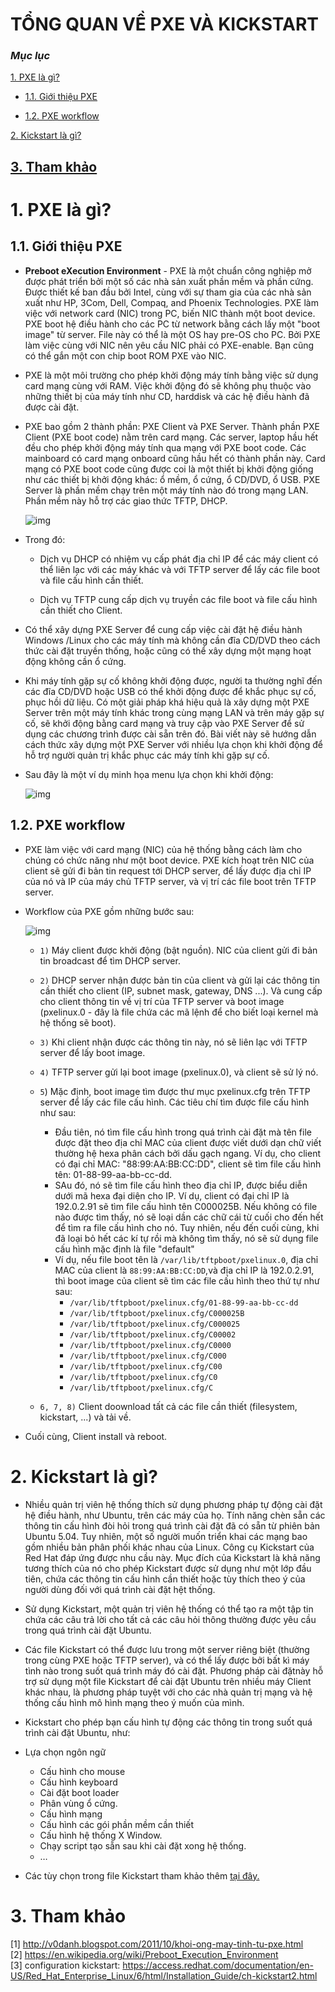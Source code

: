 # TỔNG QUAN VỀ PXE VÀ KICKSTART

###	***Mục lục***

[1.	PXE là gì?](#1)

- [1.1. Giới thiệu PXE](#1.1)

- [1.2. PXE workflow](#1.2)

[2.	Kickstart là gì?](#2)

[3. Tham khảo](#3)
---

<a name = "1"></a>
# 1.	PXE là gì?

<a name = "1.1"></a>
## 1.1. Giới thiệu PXE

- **Preboot eXecution Environment** - PXE là một chuẩn công nghiệp mở được phát triển bởi một số các nhà sản xuất phần mềm và phần cứng. Được thiết kế ban đầu bởi Intel, cùng với sự tham gia của các nhà sản xuất như HP, 3Com, Dell, Compaq, and Phoenix Technologies. PXE làm việc với network card (NIC) trong PC, biến NIC thành một boot device. PXE boot hệ điều hành cho các PC từ network bằng cách lấy một "boot image" từ server. File này có thể là một OS hay pre-OS cho PC. Bởi PXE làm việc cùng với NIC nên yêu cầu NIC phải có PXE-enable. Bạn cũng có thể gắn một con chip boot ROM PXE vào NIC.

- PXE là một môi trường cho phép khởi động máy tính bằng việc sử dụng card mạng cùng với RAM. Việc khởi động đó sẽ không phụ thuộc vào những thiết bị của máy tính như CD, harddisk và các hệ điều hành đã được cài đặt.

- PXE bao gồm 2 thành phần: PXE Client và PXE Server. Thành phần PXE Client (PXE boot code) nằm trên card mạng. Các server, laptop hầu hết đều cho phép khởi động máy tính qua mạng với PXE boot code. Các mainboard có card mạng onboard cũng hầu hết có thành phần này. Card mạng có PXE boot code cũng được coi là một thiết bị khởi động giống như các thiết bị khởi động khác: ổ mềm, ổ cứng, ổ CD/DVD, ổ USB. PXE Server là phần mềm chạy trên một máy tính nào đó trong mạng LAN. Phần mềm này hỗ trợ các giao thức TFTP, DHCP.

	![img](../images/1.1.png)

- Trong đó:

	-	Dịch vụ DHCP có nhiệm vụ cấp phát địa chỉ IP để các máy client có thể liên lạc với các máy khác và với TFTP server để lấy các file boot và file cấu hình cần thiết.

	-	Dịch vụ TFTP cung cấp dịch vụ truyền các file boot và file cấu hình cần thiết cho Client.

- Có thể xây dựng PXE Server để cung cấp việc cài đặt hệ điều hành Windows /Linux cho các máy tính mà không cần đĩa CD/DVD theo cách thức cài đặt truyền thống, hoặc cũng có thể xây dựng một mạng hoạt động không cần ổ cứng.

- Khi máy tính gặp sự cố không khởi động được, người ta thường nghĩ đến các đĩa CD/DVD hoặc USB có thể khởi động được để khắc phục sự cố, phục hồi dữ liệu. Có một giải pháp khá hiệu quả là xây dựng một PXE Server trên một máy tính khác trong cùng mạng LAN và trên máy gặp sự cố, sẽ khởi động bằng card mạng và truy cập vào PXE Server để sử dụng các chương trình được cài sẵn trên đó. Bài viết này sẽ hướng dẫn cách thức xây dựng một PXE Server với nhiều lựa chọn khi khởi động để hỗ trợ người quản trị khắc phục các máy tính khi gặp sự cố.

- Sau đây là một ví dụ minh họa menu lựa chọn khi khởi động:

	![img](../images/1.2.png)

<a name = "1.2"></a>
## 1.2. PXE workflow

- PXE làm việc với card mạng (NIC) của hệ thống bằng cách làm cho chúng có chức năng như một boot device. PXE kích hoạt trên NIC của client sẽ gửi đi bản tin request tới DHCP server, để lấy được địa chỉ IP của nó và IP của máy chủ TFTP server, và vị trí các file boot trên TFTP server.   
- Workflow của PXE gồm những bước sau: 

	![img](../images/1.3.png)

	- `1)` Máy client được khởi động (bật nguồn). NIC của client gửi đi bản tin broadcast để tìm DHCP server.  
	- `2)` DHCP server nhận được bản tin của client và gửi lại các thông tin cần thiết cho client (IP, subnet mask, gateway, DNS ...). Và cung cấp cho client thông tin về vị trí của TFTP server và boot image (pxelinux.0 - đây là file chứa các mã lệnh để cho biết loại kernel mà hệ thống sẽ boot).  
	- `3)` Khi client nhận được các thông tin này, nó sẽ liên lạc với TFTP server để lấy boot image.
	- `4)` TFTP server gửi lại boot image (pxelinux.0), và client sẽ sử lý nó. 
	- `5`) Mặc định, boot image tìm được thư mục pxelinux.cfg trên TFTP server để lấy các file cấu hình. Các tiêu chí tìm được file cấu hình như sau: 
		- 	Đầu tiên, nó tìm file cấu hình trong quá trình cài đặt mà tên file được đặt theo địa chỉ MAC của client được viết dưới dạn chữ viết thường hệ hexa phân cách bởi dấu gạch ngang. Ví dụ, cho client có đại chỉ MAC: "88:99:AA:BB:CC:DD", client sẽ tìm file cấu hình tên: 01-88-99-aa-bb-cc-dd.
		- SAu đó, nó sẽ tìm  file cấu hình theo địa chỉ IP, được biểu diễn dưới mã hexa đại diện cho IP. Ví dụ, client có đại chỉ IP là 192.0.2.91 sẽ tìm file cấu hình tên C000025B.
		Nếu không có file nào được tìm thấy, nó sẽ loại dần các chữ cái từ cuối cho đến hết để tìm ra file cấu hình cho nó. Tuy nhiên, nếu đến cuối cùng, khi đã loại bỏ hết các kí tự rồi mà không tìm thấy, nó sẽ sử dụng file cấu hình mặc định là file "default"
		-  Ví dụ, nếu file boot tên là `/var/lib/tftpboot/pxelinux.0`, địa chỉ MAC của client là `88:99:AA:BB:CC:DD`,và địa chỉ IP là 192.0.2.91, thì boot image của client sẽ tìm các file cấu hình theo thứ tự như sau: 
			-	`/var/lib/tftpboot/pxelinux.cfg/01-88-99-aa-bb-cc-dd`
			-	`/var/lib/tftpboot/pxelinux.cfg/C000025B`
			-	`/var/lib/tftpboot/pxelinux.cfg/C000025`
			-	`/var/lib/tftpboot/pxelinux.cfg/C00002`
			-	`/var/lib/tftpboot/pxelinux.cfg/C0000`
			-	`/var/lib/tftpboot/pxelinux.cfg/C000`
			-	`/var/lib/tftpboot/pxelinux.cfg/C00`
			-	`/var/lib/tftpboot/pxelinux.cfg/C0`
			-	`/var/lib/tftpboot/pxelinux.cfg/C`

	- `6, 7, 8)` Client doownload tất cả các file cần thiết (filesystem, kickstart, ...) và tải về. 

- Cuối cùng, Client  install và reboot.

<a name = "2"></a>
# 2.	Kickstart là gì?

- Nhiều quản trị viên hệ thống thích sử dụng phương pháp tự động cài đặt hệ điều hành, như Ubuntu, trên các máy của họ. Tính năng chèn sẵn các thông tin cấu hình đòi hỏi trong quá trình cài đặt đã có sẵn từ phiên bản Ubuntu 5.04. Tuy nhiên, một số người muốn triển khai các mạng bao gồm nhiều bản phân phối khác nhau của Linux. Công cụ Kickstart của Red Hat đáp ứng được nhu cầu này. Mục đích của Kickstart là khả năng tương thích của nó cho phép Kickstart được sử dụng như một lớp đầu tiên, chứa các thông tin cấu hình cần thiết hoặc tùy thích theo ý của người dùng đối với quá trình cài đặt hệt thống. 

- Sử dụng Kickstart, một quản trị viên hệ thống có thể tạo ra một tập tin chứa các câu trả lời cho tất cả các câu hỏi thông thường được yêu cầu trong quá trình cài đặt Ubuntu.

- Các file Kickstart có thể được lưu trong một server riêng biệt (thường trong cùng PXE hoặc TFTP server), và có thể lấy được bởi bất kì máy tình nào trong suốt quá trình máy đó cài đặt. 
Phương pháp cài đặtnày hỗ trợ sử dụng một file Kickstart để cài đặt Ubuntu trên nhiều máy Client khác nhau, là phương pháp tuyệt với cho các nhà quản trị mạng và hệ thống cấu hình mô hình mạng theo ý muốn của mình.

- Kickstart cho phép bạn cấu hình tự động các thông tin trong suốt quá trình cài đặt Ubuntu, như:

-	Lựa chọn ngôn ngữ
	-	Cấu hình cho mouse  
	-	Cấu hình keyboard  
	-	Cài đặt boot loader  
	-	Phân vùng ổ cứng.  
	-	Cấu hình mạng  
	-	Cấu hình các gói phần mềm cần thiết  
	-	Cấu hình hệ thống X Window.   
	-	Chạy script tạo sẵn sau khi cài đặt xong hệ thống.  
	-	…   

- Các tùy chọn trong file Kickstart tham khảo thêm [tại đây.](https://access.redhat.com/documentation/en-US/Red_Hat_Enterprise_Linux/6/html/Installation_Guide/s1-kickstart2-options.html) 

<a name = "3"></a>
# 3. Tham khảo

[1] http://v0danh.blogspot.com/2011/10/khoi-ong-may-tinh-tu-pxe.html  
[2] https://en.wikipedia.org/wiki/Preboot_Execution_Environment   
[3] configuration kickstart: https://access.redhat.com/documentation/en-US/Red_Hat_Enterprise_Linux/6/html/Installation_Guide/ch-kickstart2.html   




